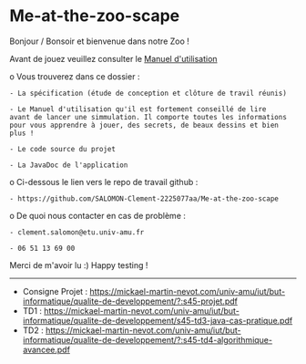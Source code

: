 # Me-at-the-zoo-scape

Bonjour / Bonsoir et bienvenue dans notre Zoo !

Avant de jouez veuillez consulter le <a href="https://www.canva.com/design/DAF2aqvOp28/K8soOlnN6syjv_Cv1fasng/edit?utm_content=DAF2aqvOp28&utm_campaign=designshare&utm_medium=link2&utm_source=sharebutton"> Manuel d'utilisation </a>

o Vous trouverez dans ce dossier :

	- La spécification (étude de conception et clôture de travil réunis)

	- Le Manuel d'utilisation qu'il est fortement conseillé de lire
	avant de lancer une simmulation. Il comporte toutes les informations
	pour vous apprendre à jouer, des secrets, de beaux dessins et bien plus !

	- Le code source du projet

	- La JavaDoc de l'application

o Ci-dessous le lien vers le repo de travail github :

	- https://github.com/SALOMON-Clement-2225077aa/Me-at-the-zoo-scape

o De quoi nous contacter en cas de problème :

	- clement.salomon@etu.univ-amu.fr

	- 06 51 13 69 00


Merci de m'avoir lu :)
Happy testing !

---

- Consigne Projet : https://mickael-martin-nevot.com/univ-amu/iut/but-informatique/qualite-de-developpement/?:s45-projet.pdf
- TD1 : https://mickael-martin-nevot.com/univ-amu/iut/but-informatique/qualite-de-developpement/s45-td3-java-cas-pratique.pdf
- TD2 : https://mickael-martin-nevot.com/univ-amu/iut/but-informatique/qualite-de-developpement/?:s45-td4-algorithmique-avancee.pdf

